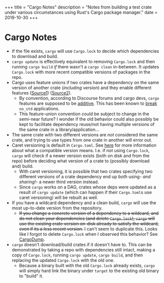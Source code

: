 +++
title = "Cargo Notes"
description = "Notes from building a test crate under various circumstances using Rust's Cargo package manager."
date = 2019-10-30
+++

# Cargo Notes

<div class="tc-tiddler-body tc-reveal"><ul><li>If the file exists, <code>cargo</code> will use <code>Cargo.lock</code> to decide which dependencies to download and build.</li><li><code>cargo update</code> is effectively equivalent to removing <code>Cargo.lock</code> and then running <code>cargo build</code> <em>if</em> there wasn't a <code>cargo clean</code> in-between. It updates <code>Cargo.lock</code> with more recent compatible versions of packages in the repo.</li><li>Cargo uses feature unions if two crates have a dependency on the same version of another crate (<em>including version</em>) and they enable different features (<a class="tc-tiddlylink-external" href="https://github.com/rust-lang/cargo/issues/4463#issuecomment-327272773" rel="noopener noreferrer" target="_blank">Source1</a>) (<a class="tc-tiddlylink-external" href="https://github.com/rust-lang/cargo/issues/6121#issuecomment-426898639" rel="noopener noreferrer" target="_blank">Source2</a>).<ul><li>By convention, according to Discourse forums and cargo devs, <code>cargo</code> features are supposed to be <a class="tc-tiddlylink-external" href="https://github.com/rust-lang/cargo/issues/4328" rel="noopener noreferrer" target="_blank">additive</a>. This has been known to <a class="tc-tiddlylink-external" href="https://github.com/rust-lang/cargo/issues/5730" rel="noopener noreferrer" target="_blank">break</a> <code>no_std</code> applications.</li><li>This feature-union convention could be subject to change in the semi-near future? I wonder if the old behavior could also possibly be kept to facilitate dependency reuse/not having multiple versions of the same crate in a library/application...</li></ul></li><li>The same crate with two different versions are <em>not</em> considered the same crate, and trying to use types from one crate in another will error out.</li><li>Caret versioning is default in <code>Cargo.toml</code>. See <a class="tc-tiddlylink-external" href="https://doc.rust-lang.org/cargo/reference/specifying-dependencies.html#caret-requirements" rel="noopener noreferrer" target="_blank">here</a> for more information about what a compatible version means. I.e. if not using <code>Cargo.lock</code>, <code>cargo</code> will check if a newer version exists (both on disk and from the repo) before deciding what version of a crate to (possibly download and) build.<ul><li>With caret versioning, it is possible that two crates specifying two different versions of a crate dependency end up <em>both</em> using- <em>and sharing!</em>- a newer third version instead.</li><li>Since <code>cargo</code> works on a DAG, crates whose deps were updated as a result of <code>cargo update</code> (which can happen if their <code>Cargo.toml</code>s use caret versioning) will be rebuilt as well.</li></ul></li><li>If you have a wildcard dependency and a clean build, <code>cargo</code> will use the most up-to-date version from the repository.<ul><li><s>If you change a concrete version of a dependency to a wildcard, and do not clean your dependencies (and delete <code>Cargo.lock</code>), <code>cargo</code> will use the existing crate version on-disk already to satisfy the wildcard, even if its a less recent version.</s> I can't seem to duplicate this. Looks like I forgot to delete <code>Cargo.lock</code> when I observed this behavior? See <a class="tc-tiddlylink tc-tiddlylink-resolves" href="#CargoDump">CargoDump</a>.</li></ul></li><li><code>cargo</code> doesn't download/build crates if it doesn't have to. This can be demonstrated by taking a repo with dependencies still intact, making a copy of <code>Cargo.lock</code>, running <code>cargo update</code>, <code>cargo build</code>, and then replacing the updated <code>Cargo.lock</code> with the old one.<ul><li>Because a binary built with the old <code>Cargo.lock</code> already exists, <code>cargo</code> will simply hard link the binary under <code>target</code> to the existing old binary to &quot;build&quot; it.</li></ul></li></ul></div>
